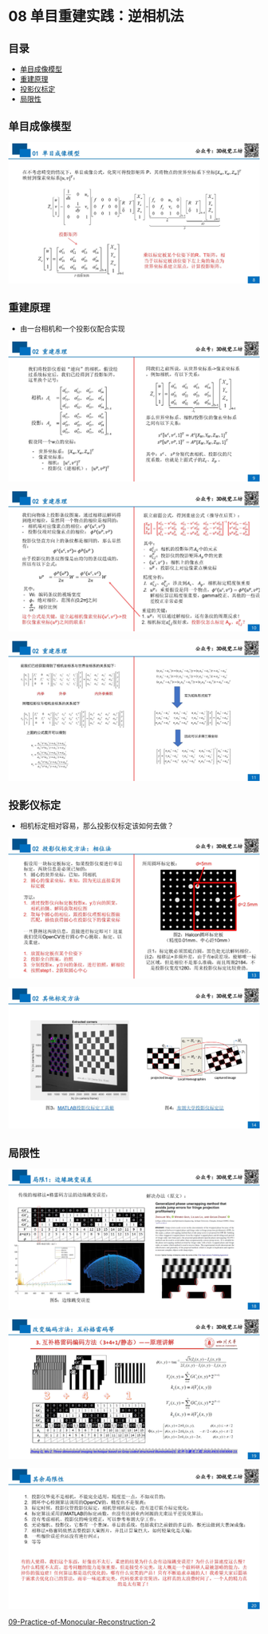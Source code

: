 # 08 单目重建实践：逆相机法

## 目录
- [单目成像模型](#单目成像模型)
- [重建原理](#重建原理)
- [投影仪标定](#投影仪标定)
- [局限性](#局限性)


## 单目成像模型

![](../pictures/课件：单目逆相机法_页面_08.jpg)



## 重建原理

- 由一台相机和一个投影仪配合实现

![](../pictures/课件：单目逆相机法_页面_09.jpg)

![](../pictures/课件：单目逆相机法_页面_10.jpg)

![](../pictures/课件：单目逆相机法_页面_11.jpg)



## 投影仪标定

- 相机标定相对容易，那么投影仪标定该如何去做？

![](../pictures/课件：单目逆相机法_页面_13.jpg)

![](../pictures/课件：单目逆相机法_页面_14.jpg)


## 局限性

![](../pictures/课件：单目逆相机法_页面_18.jpg)

![](../pictures/课件：单目逆相机法_页面_19.jpg)

![](../pictures/课件：单目逆相机法_页面_20.jpg)



[09-Practice-of-Monocular-Reconstruction-2](./09-Practice-of-Monocular-Reconstruction-2.md)